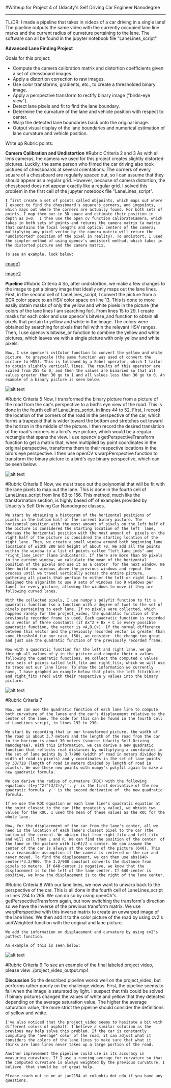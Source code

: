 #Writeup for Project 4 of Udacity's Self Driving Car Engineer Nanodegree

---

TL/DR: I made a  pipeline that takes in videos of a car driving in a single lane! The pipeline outputs the same video with the currently occupied lane line marks and the current radius of curvature pertaining to the lane. The software can all be found in the jupyter notebook file "LaneLines_script"

**Advanced Lane Finding Project**

[image1]: ./WriteUp_pics/distorted.jpg "Distorted"
[image2]: ./WriteUp_pics/undistorted.jpg "Undistorted"
[image3]: ./WriteUp_pics/binary.jpg "Binary"
[image4]: ./WriteUp_pics/warped.jpg "Warped"
[image5]: ./WriteUp_pics/binary_lanes.jpg "Marked Lines"
[image6]: ./WriteUp_pics/finished_frame.jpg "Finished Product"

Goals for this project:
* Compute the camera calibration matrix and distortion coefficients given a set of chessboard images.
* Apply a distortion correction to raw images.
* Use color transforms, gradients, etc., to create a thresholded binary image.
* Apply a perspective transform to rectify binary image ("birds-eye view").
* Detect lane pixels and fit to find the lane boundary.
* Determine the curvature of the lane and vehicle position with respect to center.
* Warp the detected lane boundaries back onto the original image.
* Output visual display of the lane boundaries and numerical estimation of lane curvature and vehicle position.


Write up Rubric points:

**Camera Calibration and Undistortion**
#Rubric Criteria 2 and 3
	As with all lens cameras, the camera we used for this project creates slightly distorted pictures. Luckily, the same person who filmed the car driving also took pictures of chessboards at several orientations. The corners of every square of a chessboard are regularly spaced out, so I can assume that they should appear as a regular grid. However, because of camera distortion, the chessboard does not appear exactly like a regular grid. I solved this problem in the first cell of the jupyter notebook file "LaneLines_script".

	I first create a set of points called objpoints, which maps out where I expect to find the chessboard's square's corners, and imgpoints, which maps out where the corners are actually found. For both sets of points, I map them out in 3D space and estimate their position in depth as z=0.  I then use the open cv function calibrateCamera, which takes in both sets of points and returns the camera matrix (a matrix that contains the focal lengths and optical centers of the camera; multiplying any pixel vector by the camera matrix will return the "undistorted" position of the pixel in reality). To undistort, I used the simpler method of using opencv's undistort method, which takes in the distorted picture and the camera matrix.

	To see an example, look below:

[image1]

[image2]

**Pipeline**
#Rubric Criteria 4
	So, after undistortion, we make a few changes to the image to get a binary image that ideally only maps out the lane lines. First, in the second cell of LaneLines_script, I convert the picture from a BGR color space to an HSV color space on line 13. This is done to more easily obtain masks of only the yellow and white pixels in the picture (the colors of the lane lines I am searching for). From lines 15 to 29, I create masks for each color and use opencv's bitwise_and function to obtain all pixels that pertain to yellow and white in the image. The colors were obtained by searching for pixels that fell within the relevant HSV ranges. Then, I use opencv's bitwise_or function to combine the yellow and white pictures, which leaves we with a single picture with only yellow and white pixels.

	Now, I use opencv's cvtColor function to convert the yellow and white picture  to grayscale (the same function was used ot convert the picture to HSV). This is followed by a Sobel operator, which I tailor to obtain slightly verticall lines. The results of this operator are  scaled from 255 to 0, and then the values are binaried so that all values greater than 30 go to 1 and all values less than 30 go to 0. An example of a binary picture is seen below. 

![alt text][image3]

#Rubric Criteria 5
	Now, I transformed the binary picture from a picture of the road from the car's perspective to a bird's eye view of the road. This is done in the fourth cell of LaneLines_script, in lines 44 to 52. First, I record the location of the corners of the road in the perspective of the car, which forms a trapezoid that is wider toward the bottom and stretches out toward the horizon in the middle of the picture. I then record the desired translation of the road's corners in a bird's eye picture, which would be a regular rectangle that spans the view. I use opencv's getPerspectiveTransform function to get a matrix that, when multiplied by point coordinates in the original perspective, transforms them to their respective locations in the bird's eye perspective. I then use openCV's warpPerspective function to transform the binary picture to a bird's eye binary perspective, which can be seen below.

![alt text][image4]

#Rubric Criteria 6
	Now, we must trace out the polynomial that will be fit with the lane pixels to map out the lane. This is done in the fourth cell of LaneLines_script from line 63 to 156. This method, much like the transformation section, is highly based off of examples provided by Udacity's Self Driving Car Nanodegree classes. 
	
	We start by obtaining a histogram of the horizontal positions of pixels in the bottom half of the current binary picture. The horizontal position with the most amount of pixels on the left half of the picture is considered the starting location of the left  lane, whereas the horizontal position with the most amount of  pixels on the right half of the picture is considred the starting location of the right lane. Then, we create a small window around both beginning lane locations of width 200 and height of about 70. We add all the points within the window to a list of points called "left_lane_inds" and "right_lane_inds" (lane indicators). If there are more than 50 pixels in the current window, we calculate the mean of the horizontal position of the pixels and use it as a center  for the next window. We then build new windows above the previous windows and repeat the process until we travel vertically across the entire picture, gathering all pixels that pertain to either the left or right lane. I designed the algorithm to use 9 sets of windows (so 9 windows per lane) for every picture, allowing the windows to move if they are following curved lanes. 

	With the collected pixels, I use numpy's polyfit function to fit a quadratic function (so a function with a degree of two) to the set of pixels pertaining to each lane. If no pixels were collected, which happens rarely for the project_video, the quadratic function of the previously recorded frame is used. Each quadratic function is recorded as a vector of three constants (if Ax^2 + Bx + C is every possible quadratic function, the vector is <A,B,C>). If the normal difference between this vector and the previously recorded vector is greater than some threshold (in our case, 150), we consider  the change too great and just use the quadratic function of the previously recorded frame.

	Now with a quadratic function for the left and right lane, we go through all values of y in the picture and compute their x values following the quadratic functions. We collect the computed x values into sets of points called left_fitx and right_fitx, which we will use to trace out our lane lines. To show the information we currently have, I have graphed an example below that plots the left_fitx(blue) and right_fitx (red) with their respective y values into the binary picture.

![alt text][image5]


#Rubric Criteria 7
	
	Now, we can use the quadratic function of each lane line to compute both curvature of the lanes and the car's displacement relative to the center of the lane. The code for this can be found in the fourth cell of LaneLines_script, in lines 192 to 230. 

	We start by recording that in our transformed picture, the width of the road is about 3.7 meters and the length of the road from the car to the horizon is about 30 meters (source: Udacity Self Driving Nanodegree). With this information, we can derive a new quadratic function that reflects real distances by multiplying x coordinates in the set of lane points by 3.7/900 (width of road in meters divided by width of road in pixels) and y coordinates in the set of lane points by 30/720 (length of road in meters divided by length of road in pixels). We use these new points with numpy's polyfit again to make a new quadratic formula.

 	We can derive the radius of curvature (ROC) with the following equation: (1+y'^2)^(3/2)/y''. y' is the first derivative of the new quadratic formula. y'' is the second derivative of  the new quadratic formula.

	If we use the ROC equation on each lane line's quadratic equation at the point closest to the car (the greatest y value), we obtain two values for the ROC. I used the mean of these values as the ROC for the whole lane.

	Now, for the displacement of the car from the lane's center, all we need is the location of each lane's closest pixel to the car (the bottom of the screen). We obtain that from right_fitx and left_fitx and will call them L and R. We can find the position of the center  of the lane in the picture with (L+R)/2 = center. We can assume the center of the car is always at the center of the picture (640). This is a reasonable assumption if the camera is centered on the car and never moved. To find the displacement, we can then use abs(640-center)*3.2/900. The 3.2/900 constant converts the distance from pixels to meters. If 640-center is negative, we know that the displacement is to the left of the lane center. If 640-center is positive, we know the displacement is to the right of the lane center.


#Rubric Criteria 8
	With our lane lines, we now want to unwarp back to the perspective of the car. This is all done in the fourth cell of LaneLines_script in lines 234 to 265.  We can do so by using openCV's getPerspectiveTransform again, but now switching the transform's direction so we have the inverse of the previous transform matrix. We use warpPerspective with this inverse matrix to create an unwarped image of the lane lines. We then add it to the color picture of the road by using cv2's addWeighted function with the original and lane picture.

	We add the information on displacement and curvature by using cv2's putText function.	

	An example of this is seen below:

![alt text][image6]

#Rubric Criteria 9
	To see an example of the final labeled project  video, please view ./project_video_output.mp4

**Discussion**
	So the described pipeline works well on the project_video, but  performs rather poorly on the challenge videos. First, the pipeline seems to fail when the image  is saturated by light. I suspect that this could be solved if binary pictures changed the values of white and yellow that they detected depending on the average saturation value. The higher  the average saturation value, the more strict  the pipeline should consider the definitions of yellow and white. 

	I've also noticed that the project_video seems to hesitate a bit with different colors of asphalt. I believe a similar solution as the previous may help solve this problem. If the car is constantly computing the "average" color of the road, it can adjust what it considers the colors of the lane lines to make sure that what it thinks are lane lines never takes up a large portion of the road. 

	Another improvement the pipeline could use is its accuracy in measuring curavture. If I use a running average for curvature so that the computed curvature is always weighted by the previous curvature, I believe  that should be  of great help.

	Please reach out to me at jao2154 at columbia dot edu if you have any questions.  	
